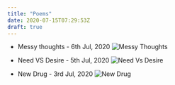 ```yaml
---
title: "Poems"
date: 2020-07-15T07:29:53Z
draft: true
---
```


* Messy thoughts - 6th Jul, 2020
![Messy Thoughts](/messy-thoughts.png)

* Need VS Desire - 5th Jul, 2020
![Need Vs Desire](/need-and-desire.png)

* New Drug - 3rd Jul, 2020
![New Drug](/new-drug.png)